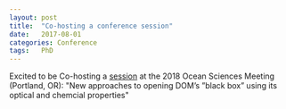 ```yaml
---
layout: post
title:  "Co-hosting a conference session"
date:   2017-08-01
categories: Conference
tags:	PhD
---
```

Excited to be Co-hosting a [session](https://agu.confex.com/agu/os18/preliminaryview.cgi/Session22989) at the 2018 Ocean Sciences Meeting (Portland, OR): "New approaches to opening DOM’s ”black box” using its optical and chemcial properties"
